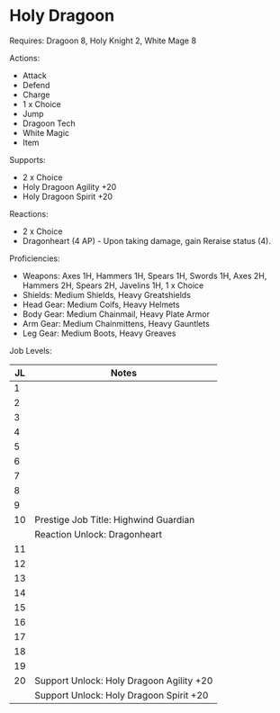 # Holy Dragoon

Requires: Dragoon 8, Holy Knight 2, White Mage 8

Actions:

- Attack
- Defend
- Charge
- 1 x Choice
- Jump
- Dragoon Tech
- White Magic
- Item

Supports:

- 2 x Choice
- Holy Dragoon Agility +20
- Holy Dragoon Spirit +20

Reactions:

- 2 x Choice
- Dragonheart (4 AP) - Upon taking damage, gain Reraise status (4).

Proficiencies:

- Weapons: Axes 1H, Hammers 1H, Spears 1H, Swords 1H, Axes 2H, Hammers 2H, Spears 2H, Javelins 1H, 1 x Choice
- Shields: Medium Shields, Heavy Greatshields
- Head Gear: Medium Coifs, Heavy Helmets
- Body Gear: Medium Chainmail, Heavy Plate Armor
- Arm Gear: Medium Chainmittens, Heavy Gauntlets
- Leg Gear: Medium Boots, Heavy Greaves

Job Levels:

| JL | Notes |
| --- | --- |
| 1 | 
| 2 | 
| 3 | 
| 4 | 
| 5 | 
| 6 | 
| 7 | 
| 8 | 
| 9 | 
| 10 | Prestige Job Title: Highwind Guardian
|    | Reaction Unlock: Dragonheart
| 11 | 
| 12 | 
| 13 | 
| 14 | 
| 15 | 
| 16 | 
| 17 | 
| 18 | 
| 19 | 
| 20 | Support Unlock: Holy Dragoon Agility +20
|    | Support Unlock: Holy Dragoon Spirit +20
